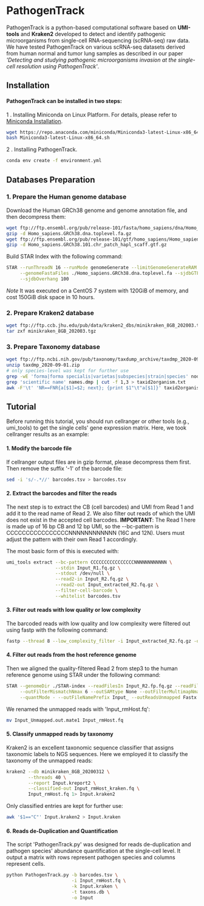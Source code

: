 # PathogenTrack
PathogenTrack is a python-based computational software based on **UMI-tools** and **Kraken2** developed to detect and identify pathogenic microorganisms from single-cell RNA-sequencing (scRNA-seq) raw data. We have tested PathogenTrack on various scRNA-seq datasets derived from human normal and tumor lung samples as described in our paper *'Detecting and studying pathogenic microorganisms invasion at the single-cell resolution using PathogenTrack'*.

## Installation

#### PathogenTrack can be installed in two steps:

1 . Installing Miniconda on Linux Platform. For details, please refer to [Miniconda Installation](https://conda.io/projects/conda/en/latest/user-guide/install/linux.html#install-linux-silent).
```sh
wget https://repo.anaconda.com/miniconda/Miniconda3-latest-Linux-x86_64.sh
bash Miniconda3-latest-Linux-x86_64.sh
```

2 . Installing PathogenTrack.
```sh
conda env create -f environment.yml
```

## Databases Preparation

### 1. Prepare the Human genome database
Download the Human GRCh38 genome and genome annotation file, and then decompress them:
```sh
wget ftp://ftp.ensembl.org/pub/release-101/fasta/homo_sapiens/dna/Homo_sapiens.GRCh38.dna.toplevel.fa.gz
gzip -d Homo_sapiens.GRCh38.dna.toplevel.fa.gz
wget ftp://ftp.ensembl.org/pub/release-101/gtf/homo_sapiens/Homo_sapiens.GRCh38.101.chr_patch_hapl_scaff.gtf.gz
gzip -d Homo_sapiens.GRCh38.101.chr_patch_hapl_scaff.gtf.gz
```

Build STAR Index with the following command:
```sh
STAR --runThreadN 16 --runMode genomeGenerate --limitGenomeGenerateRAM 168632691637 --genomeDir ./ \
     --genomeFastaFiles ./Homo_sapiens.GRCh38.dna.toplevel.fa --sjdbGTFfile ./Homo_sapiens.GRCh38.101.chr_patch_hapl_scaff.gtf \
     --sjdbOverhang 100
```
*Note* It was executed on a CentOS 7 system with 120GiB of memory, and cost 150GiB disk space in 10 hours.

### 2. Prepare Kraken2 database

```sh
wget ftp://ftp.ccb.jhu.edu/pub/data/kraken2_dbs/minikraken_8GB_202003.tgz
tar zxf minikraken_8GB_202003.tgz
```
### 3. Prepare Taxonomy database
```sh
wget ftp://ftp.ncbi.nih.gov/pub/taxonomy/taxdump_archive/taxdmp_2020-09-01.zip
unzip taxdmp_2020-09-01.zip
# only species-level was kept for further use
grep -wE 'forma|forma specialis|varietas|subspecies|strain|species' nodes.dmp | cut -f 1 > taxid.txt
grep 'scientific name' names.dmp | cut -f 1,3 > taxid2organism.txt
awk -F'\t' 'NR==FNR{a[$1]=$2; next}; {print $1"\t"a[$1]}' taxid2organism.txt taxid.txt > taxons.db
```

## Tutorial

Before running this tutorial, you should run cellranger or other tools (e.g., umi_tools) to get the single cells' gene expression matrix. Here, we took cellranger results as an example:

#### 1. Modify the barcode file

If cellranger output files are in gzip format, please decompress them first. Then remove the suffix '-1' of the barcode file: 

```sh
sed -i 's/-.*//' barcodes.tsv > barcodes.tsv
```

#### 2. Extract the barcodes and filter the reads

The next step is to extract the CB (cell barcodes) and UMI from Read 1 and add it to the read name of Read 2. We also filter out reads of which the UMI does not exist in the accepted cell barcodes. 
**IMPORTANT**: The Read 1 here is made up of 16 bp CB and 12 bp UMI, so the --bc-pattern is CCCCCCCCCCCCCCCCNNNNNNNNNNNN (16C and 12N). Users must adjust the pattern with their own Read 1 accordingly.

The most basic form of this is executed with:
```sh
umi_tools extract --bc-pattern CCCCCCCCCCCCCCCCNNNNNNNNNNNN \
                  --stdin Input_R1.fq.gz \
                  --stdout /dev/null \
                  --read2-in Input_R2.fq.gz \
                  --read2-out Input_extracted_R2.fq.gz \
                  --filter-cell-barcode \
                  --whitelist barcodes.tsv
```
#### 3. Filter out reads with low quality or low complexity

The barcoded reads with low quality and low complexity were filtered out using fastp with the following command:

```sh
fastp --thread 8 --low_complexity_filter -i Input_extracted_R2.fq.gz -o Input_R2.fp.fq.gz
```

#### 4. Filter out reads from the host reference genome

Then we aligned the quality-filtered Read 2 from step3 to the human reference genome using STAR under the following command:

```sh
STAR --genomeDir ./STAR-index --readFilesIn Input_R2.fp.fq.gz --readFilesCommand zcat --runThreadN 16 \
     --outFilterMismatchNmax 6 --outSAMtype None --outFilterMultimapNmax 20 --outFilterIntronMotifs RemoveNoncanonical \
     --quantMode - --outFileNamePrefix Input_ --outReadsUnmapped Fastx
```

We renamed the unmapped reads with 'Input_rmHost.fq':
```sh
mv Input_Unmapped.out.mate1 Input_rmHost.fq
```
#### 5. Classify unmapped reads by taxonomy
Kraken2 is an excellent taxonomic sequence classifier that assigns taxonomic labels to NGS sequences. Here we employed it to classify the taxonomy of the unmapped reads:
```sh
kraken2 --db minikraken_8GB_20200312 \
        --threads 40 \
        --report Input.kreport2 \
        --classified-out Input_rmHost_kraken.fq \
        Input_rmHost.fq 1> Input.kraken2
```
Only classified entries are kept for further use:
```sh
awk '$1=="C"' Input.kraken2 > Input.kraken
```

#### 6. Reads de-Duplication and Quantification

The script 'PathogenTrack.py' was designed for reads de-duplication and pathogen species' abundance quantification at the single-cell level. It output a matrix with rows represent pathogen species and columns represent cells.

```sh
python PathogenTrack.py -b barcodes.tsv \
                        -i Input_rmHost.fq \
                        -k Input.kraken \
                        -t taxons.db \
                        -o Input
```
